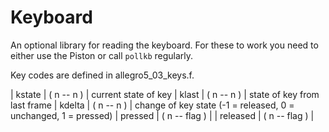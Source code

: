 # Keyboard

An optional library for reading the keyboard.  For these to work you need to either use the Piston or call `pollkb` regularly.

Key codes are defined in allegro5_03_keys.f.

| kstate    | ( n -- n ) | current state of key
| klast     | ( n -- n ) | state of key from last frame
| kdelta    | ( n -- n ) | change of key state (-1 = released, 0 = unchanged, 1 = pressed)
| pressed  | ( n -- flag ) |
| released | ( n -- flag ) |
